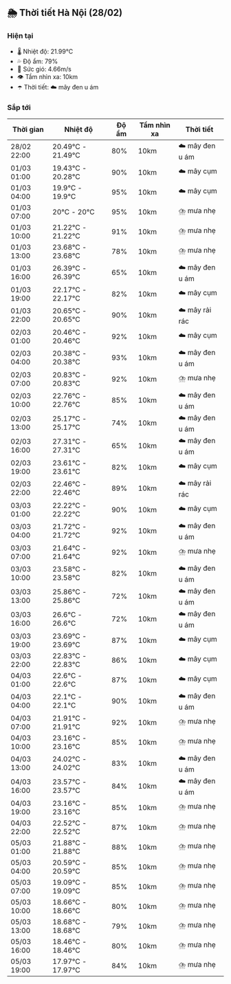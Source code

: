 ## 🌦️ Thời tiết Hà Nội (28/02)

### Hiện tại

- 🌡️ Nhiệt độ: 21.99℃
- 💦 Độ ẩm: 79%
- 💨 Sức gió: 4.66m/s
- 👁️ Tầm nhìn xa: 10km
- ☂️ Thời tiết: ☁️ mây đen u ám

### Sắp tới

| Thời gian | Nhiệt độ | Độ ẩm | Tầm nhìn xa | Thời tiết |
| --- | --- | --- | --- | --- |
| 28/02 22:00 | 20.49℃ - 21.49℃ | 80% | 10km | ☁️ mây đen u ám |
| 01/03 01:00 | 19.43℃ - 20.28℃ | 90% | 10km | ☁️ mây cụm |
| 01/03 04:00 | 19.9℃ - 19.9℃ | 95% | 10km | ☁️ mây cụm |
| 01/03 07:00 | 20℃ - 20℃ | 95% | 10km | ⛈️ mưa nhẹ |
| 01/03 10:00 | 21.22℃ - 21.22℃ | 91% | 10km | ⛈️ mưa nhẹ |
| 01/03 13:00 | 23.68℃ - 23.68℃ | 78% | 10km | ⛈️ mưa nhẹ |
| 01/03 16:00 | 26.39℃ - 26.39℃ | 65% | 10km | ☁️ mây đen u ám |
| 01/03 19:00 | 22.17℃ - 22.17℃ | 82% | 10km | ☁️ mây cụm |
| 01/03 22:00 | 20.65℃ - 20.65℃ | 90% | 10km | ☁️ mây rải rác |
| 02/03 01:00 | 20.46℃ - 20.46℃ | 92% | 10km | ☁️ mây cụm |
| 02/03 04:00 | 20.38℃ - 20.38℃ | 93% | 10km | ☁️ mây đen u ám |
| 02/03 07:00 | 20.83℃ - 20.83℃ | 92% | 10km | ⛈️ mưa nhẹ |
| 02/03 10:00 | 22.76℃ - 22.76℃ | 85% | 10km | ☁️ mây đen u ám |
| 02/03 13:00 | 25.17℃ - 25.17℃ | 74% | 10km | ☁️ mây đen u ám |
| 02/03 16:00 | 27.31℃ - 27.31℃ | 65% | 10km | ☁️ mây đen u ám |
| 02/03 19:00 | 23.61℃ - 23.61℃ | 82% | 10km | ☁️ mây cụm |
| 02/03 22:00 | 22.46℃ - 22.46℃ | 89% | 10km | ☁️ mây rải rác |
| 03/03 01:00 | 22.22℃ - 22.22℃ | 90% | 10km | ☁️ mây cụm |
| 03/03 04:00 | 21.72℃ - 21.72℃ | 92% | 10km | ☁️ mây đen u ám |
| 03/03 07:00 | 21.64℃ - 21.64℃ | 92% | 10km | ⛈️ mưa nhẹ |
| 03/03 10:00 | 23.58℃ - 23.58℃ | 82% | 10km | ☁️ mây đen u ám |
| 03/03 13:00 | 25.86℃ - 25.86℃ | 72% | 10km | ☁️ mây đen u ám |
| 03/03 16:00 | 26.6℃ - 26.6℃ | 72% | 10km | ☁️ mây đen u ám |
| 03/03 19:00 | 23.69℃ - 23.69℃ | 87% | 10km | ☁️ mây cụm |
| 03/03 22:00 | 22.83℃ - 22.83℃ | 86% | 10km | ☁️ mây cụm |
| 04/03 01:00 | 22.6℃ - 22.6℃ | 87% | 10km | ☁️ mây cụm |
| 04/03 04:00 | 22.1℃ - 22.1℃ | 90% | 10km | ☁️ mây đen u ám |
| 04/03 07:00 | 21.91℃ - 21.91℃ | 92% | 10km | ⛈️ mưa nhẹ |
| 04/03 10:00 | 23.16℃ - 23.16℃ | 85% | 10km | ⛈️ mưa nhẹ |
| 04/03 13:00 | 24.02℃ - 24.02℃ | 83% | 10km | ☁️ mây đen u ám |
| 04/03 16:00 | 23.57℃ - 23.57℃ | 84% | 10km | ☁️ mây đen u ám |
| 04/03 19:00 | 23.16℃ - 23.16℃ | 85% | 10km | ⛈️ mưa nhẹ |
| 04/03 22:00 | 22.52℃ - 22.52℃ | 87% | 10km | ⛈️ mưa nhẹ |
| 05/03 01:00 | 21.88℃ - 21.88℃ | 88% | 10km | ⛈️ mưa nhẹ |
| 05/03 04:00 | 20.59℃ - 20.59℃ | 85% | 10km | ⛈️ mưa nhẹ |
| 05/03 07:00 | 19.09℃ - 19.09℃ | 85% | 10km | ⛈️ mưa nhẹ |
| 05/03 10:00 | 18.66℃ - 18.66℃ | 80% | 10km | ⛈️ mưa nhẹ |
| 05/03 13:00 | 18.68℃ - 18.68℃ | 79% | 10km | ⛈️ mưa nhẹ |
| 05/03 16:00 | 18.46℃ - 18.46℃ | 80% | 10km | ⛈️ mưa nhẹ |
| 05/03 19:00 | 17.97℃ - 17.97℃ | 84% | 10km | ⛈️ mưa nhẹ |
